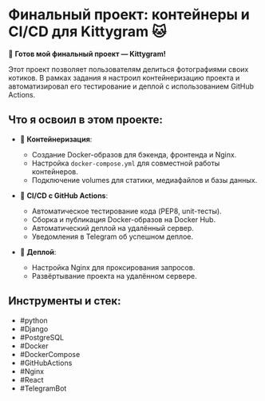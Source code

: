 # Финальный проект: контейнеры и CI/CD для Kittygram 🐱

🎉 **Готов мой финальный проект — Kittygram!**  

Этот проект позволяет пользователям делиться фотографиями своих котиков. В рамках задания я настроил контейнеризацию проекта и автоматизировал его тестирование и деплой с использованием GitHub Actions.  

## Что я освоил в этом проекте:
- 🐳 **Контейнеризация**:  
  - Создание Docker-образов для бэкенда, фронтенда и Nginx.  
  - Настройка `docker-compose.yml` для совместной работы контейнеров.  
  - Подключение volumes для статики, медиафайлов и базы данных.  

- 🔄 **CI/CD с GitHub Actions**:  
  - Автоматическое тестирование кода (PEP8, unit-тесты).  
  - Сборка и публикация Docker-образов на Docker Hub.  
  - Автоматический деплой на удалённый сервер.  
  - Уведомления в Telegram об успешном деплое.  

- 🚀 **Деплой**:  
  - Настройка Nginx для проксирования запросов.  
  - Развёртывание проекта на удалённом сервере.  

## Инструменты и стек:
- #python  
- #Django  
- #PostgreSQL  
- #Docker  
- #DockerCompose  
- #GitHubActions  
- #Nginx  
- #React  
- #TelegramBot    
